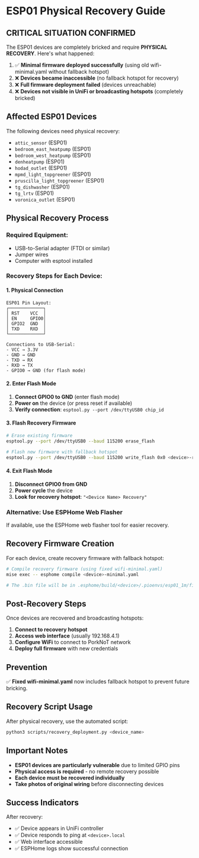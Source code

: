 # ESP01 Physical Recovery Guide

## CRITICAL SITUATION CONFIRMED

The ESP01 devices are completely bricked and require **PHYSICAL RECOVERY**. Here's what happened:

1. ✅ **Minimal firmware deployed successfully** (using old wifi-minimal.yaml without fallback hotspot)
2. ❌ **Devices became inaccessible** (no fallback hotspot for recovery)
3. ❌ **Full firmware deployment failed** (devices unreachable)
4. ❌ **Devices not visible in UniFi or broadcasting hotspots** (completely bricked)

## Affected ESP01 Devices

The following devices need physical recovery:
- `attic_sensor` (ESP01)
- `bedroom_east_heatpump` (ESP01)
- `bedroom_west_heatpump` (ESP01)
- `denheatpump` (ESP01)
- `hodad_outlet` (ESP01)
- `mpmd_light_topgreener` (ESP01)
- `pruscilla_light_topgreener` (ESP01)
- `tg_dishwasher` (ESP01)
- `tg_lrtv` (ESP01)
- `voronica_outlet` (ESP01)

## Physical Recovery Process

### Required Equipment:
- USB-to-Serial adapter (FTDI or similar)
- Jumper wires
- Computer with esptool installed

### Recovery Steps for Each Device:

#### 1. Physical Connection
```
ESP01 Pin Layout:
┌─────────────┐
│ RST    VCC  │
│ EN     GPIO0│
│ GPIO2  GND  │
│ TXD    RXD  │
└─────────────┘

Connections to USB-Serial:
- VCC → 3.3V
- GND → GND
- TXD → RX
- RXD → TX
- GPIO0 → GND (for flash mode)
```

#### 2. Enter Flash Mode
1. **Connect GPIO0 to GND** (enter flash mode)
2. **Power on** the device (or press reset if available)
3. **Verify connection**: `esptool.py --port /dev/ttyUSB0 chip_id`

#### 3. Flash Recovery Firmware
```bash
# Erase existing firmware
esptool.py --port /dev/ttyUSB0 --baud 115200 erase_flash

# Flash new firmware with fallback hotspot
esptool.py --port /dev/ttyUSB0 --baud 115200 write_flash 0x0 <device>-recovery.bin
```

#### 4. Exit Flash Mode
1. **Disconnect GPIO0 from GND**
2. **Power cycle** the device
3. **Look for recovery hotspot**: `"<Device Name> Recovery"`

### Alternative: Use ESPHome Web Flasher
If available, use the ESPHome web flasher tool for easier recovery.

## Recovery Firmware Creation

For each device, create recovery firmware with fallback hotspot:

```bash
# Compile recovery firmware (using fixed wifi-minimal.yaml)
mise exec -- esphome compile <device>-minimal.yaml

# The .bin file will be in .esphome/build/<device>/.pioenvs/esp01_1m/firmware.bin
```

## Post-Recovery Steps

Once devices are recovered and broadcasting hotspots:

1. **Connect to recovery hotspot**
2. **Access web interface** (usually 192.168.4.1)
3. **Configure WiFi** to connect to PorkNoT network
4. **Deploy full firmware** with new credentials

## Prevention

✅ **Fixed wifi-minimal.yaml** now includes fallback hotspot to prevent future bricking.

## Recovery Script Usage

After physical recovery, use the automated script:
```bash
python3 scripts/recovery_deployment.py <device_name>
```

## Important Notes

- **ESP01 devices are particularly vulnerable** due to limited GPIO pins
- **Physical access is required** - no remote recovery possible
- **Each device must be recovered individually**
- **Take photos of original wiring** before disconnecting devices

## Success Indicators

After recovery:
- ✅ Device appears in UniFi controller
- ✅ Device responds to ping at `<device>.local`
- ✅ Web interface accessible
- ✅ ESPHome logs show successful connection
